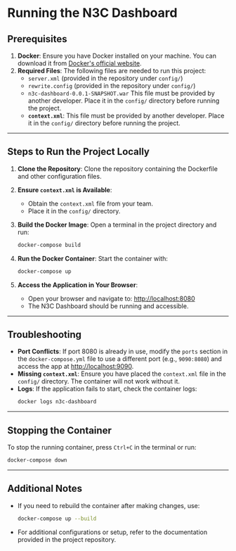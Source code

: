 # Running the N3C Dashboard

## Prerequisites

1. **Docker**: Ensure you have Docker installed on your machine. You can download it from [Docker's official website](https://www.docker.com/).
2. **Required Files**: The following files are needed to run this project:
   - `server.xml` (provided in the repository under `config/`)
   - `rewrite.config` (provided in the repository under `config/`)
   - `n3c-dashboard-0.0.1-SNAPSHOT.war` This file must be provided by another developer. Place it in the `config/` directory before running the project.
   - **`context.xml`**: This file must be provided by another developer. Place it in the `config/` directory before running the project.

---

## Steps to Run the Project Locally

1. **Clone the Repository**: Clone the repository containing the Dockerfile and other configuration files.

2. **Ensure `context.xml` is Available**: 
   - Obtain the `context.xml` file from your team.
   - Place it in the `config/` directory.

3. **Build the Docker Image**:
   Open a terminal in the project directory and run:
   ```bash
   docker-compose build
   ```

4. **Run the Docker Container**:
   Start the container with:
   ```bash
   docker-compose up
   ```

5. **Access the Application in Your Browser**:
   - Open your browser and navigate to: [http://localhost:8080](http://localhost:8080)
   - The N3C Dashboard should be running and accessible.

---

## Troubleshooting

- **Port Conflicts**: If port 8080 is already in use, modify the `ports` section in the `docker-compose.yml` file to use a different port (e.g., `9090:8080`) and access the app at [http://localhost:9090](http://localhost:9090).
- **Missing `context.xml`**: Ensure you have placed the `context.xml` file in the `config/` directory. The container will not work without it.
- **Logs**: If the application fails to start, check the container logs:
  ```bash
  docker logs n3c-dashboard
  ```

---

## Stopping the Container

To stop the running container, press `Ctrl+C` in the terminal or run:
```bash
docker-compose down
```

---

## Additional Notes

- If you need to rebuild the container after making changes, use:
  ```bash
  docker-compose up --build
  ```
- For additional configurations or setup, refer to the documentation provided in the project repository.
